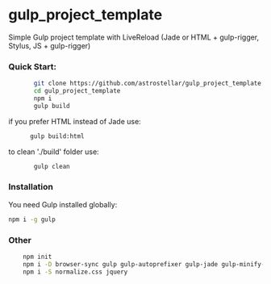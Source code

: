# gulp_project_template
Simple Gulp project template with LiveReload
(Jade or HTML + gulp-rigger, Stylus, JS + gulp-rigger) 

### Quick Start:
```sh
       git clone https://github.com/astrostellar/gulp_project_template.git
       cd gulp_project_template
       npm i
       gulp build
```

 if you prefer HTML instead of Jade use:
 ```sh
       gulp build:html
```
to clean './build' folder use:
```sh
       gulp clean
 ```      
### Installation

You need Gulp installed globally:

```sh
npm i -g gulp
```
### Other
```sh
    npm init
    npm i -D browser-sync gulp gulp-autoprefixer gulp-jade gulp-minify-css gulp-plumber gulp-sourcemaps gulp-stylus require-dir gulp-rigger gulp-uglify rimraf imagemin-pngquant gulp-imagemin
    npm i -S normalize.css jquery
```
